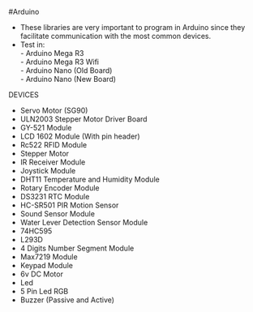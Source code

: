 #Arduino
- These libraries are very important to program in Arduino since they facilitate communication with the most common devices.
- Test in: <br/>
            - Arduino Mega R3 <br/>
            - Arduino Mega R3 Wifi <br/>
            - Arduino Nano (Old Board)<br/>
            - Arduino Nano (New Board)
            
          
DEVICES<br/>
- Servo Motor (SG90)<br/>
- ULN2003 Stepper Motor Driver Board<br/>
- GY-521 Module<br/>
- LCD 1602 Module (With pin header)<br/>
- Rc522 RFID Module<br/>
- Stepper Motor<br/>
- IR Receiver Module<br/>
- Joystick Module<br/>
- DHT11 Temperature and Humidity Module<br/>
- Rotary Encoder Module<br/>
- DS3231 RTC Module<br/>
- HC-SR501 PIR Motion Sensor<br/>
- Sound Sensor Module<br/>
- Water Lever Detection Sensor Module<br/>
- 74HC595<br/>
- L293D<br/>
- 4 Digits Number Segment Module<br/>
- Max7219 Module<br/>
- Keypad Module<br/>
- 6v DC Motor<br/>
- Led<br/>
- 5 Pin Led RGB<br/>
- Buzzer (Passive and Active)

